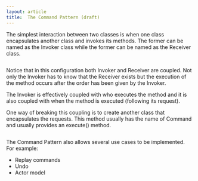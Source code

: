 ```yaml
---
layout: article
title:  The Command Pattern (draft)
---
```


The simplest interaction between two classes is when one class encapsulates another class and invokes its methods. The former can be named as the Invoker class while the former can be named as the Receiver class.

![]()

Notice that in this configuration both Invoker and Receiver are coupled. Not only the Invoker has to know that the Receiver exists but the execution of the method occurs after the order has been given by the Invoker.

The Invoker is effectively coupled with who executes the method and it is also coupled with when the method is executed (following its request).

One way of breaking this coupling is to create another class that encapsulates the requests. This method usually has the name of Command and usually provides an execute() method.

![]()


The Command Pattern also allows several use cases to be implemented. For example:

- Replay commands
- Undo
- Actor model
